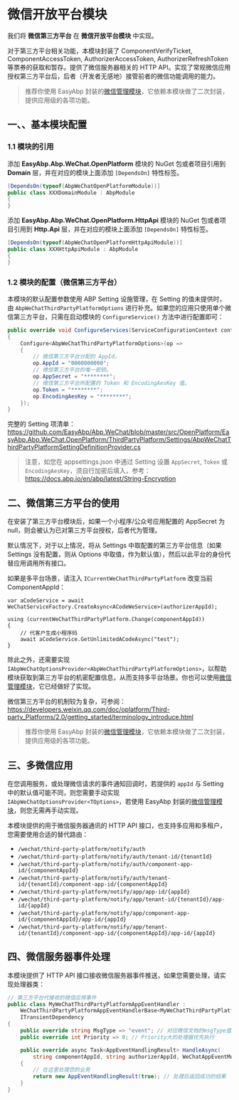 # 微信开放平台模块

我们将 **微信第三方平台** 在 **微信开放平台模块** 中实现。

对于第三方平台相关功能，本模块封装了 ComponentVerifyTicket, ComponentAccessToken, AuthorizerAccessToken, AuthorizerRefreshToken 等票券的获取和暂存。提供了微信服务器相关的 HTTP API。实现了常规微信应用授权第三方平台后，后者（开发者无感地）接管前者的微信功能调用的能力。

> 推荐你使用 EasyAbp 封装的[微信管理模块](https://github.com/EasyAbp/WeChatManagement)，它依赖本模块做了二次封装，提供应用级的各项功能。

## 一、、基本模块配置

### 1.1 模块的引用

添加 **EasyAbp.Abp.WeChat.OpenPlatform** 模块的 NuGet 包或者项目引用到 **Domain** 层，并在对应的模块上面添加 `[DependsOn]` 特性标签。

```csharp
[DependsOn(typeof(AbpWeChatOpenPlatformModule))]
public class XXXDomainModule : AbpModule
{
}
```

添加 **EasyAbp.Abp.WeChat.OpenPlatform.HttpApi** 模块的 NuGet 包或者项目引用到 **Http.Api** 层，并在对应的模块上面添加 `[DependsOn]` 特性标签。

```csharp
[DependsOn(typeof(AbpWeChatOpenPlatformHttpApiModule))]
public class XXXHttpApiModule : AbpModule
{
}
```

### 1.2 模块的配置（微信第三方平台）

本模块的默认配置参数使用 ABP Setting 设施管理，在 Setting 的值未提供时，由 `AbpWeChatThirdPartyPlatformOptions` 进行补充。如果您的应用只使用单个微信第三方平台，只需在启动模块的 `ConfigureService()` 方法中进行配置即可：

```csharp
public override void ConfigureServices(ServiceConfigurationContext context) 
{
    Configure<AbpWeChatThirdPartyPlatformOptions>(op =>
    {
        // 微信第三方平台分配的 AppId。
        op.AppId = "0000000000";
        // 微信第三方平台的唯一密钥。
        op.AppSecret = "********";
        // 微信第三方平台所配置的 Token 和 EncodingAesKey 值。
        op.Token = "********";
        op.EncodingAesKey = "********";
    });
}
```

完整的 Setting 项清单：https://github.com/EasyAbp/Abp.WeChat/blob/master/src/OpenPlatform/EasyAbp.Abp.WeChat.OpenPlatform/ThirdPartyPlatform/Settings/AbpWeChatThirdPartyPlatformSettingDefinitionProvider.cs

> 注意，如您在 appsettings.json 中通过 Setting 设置 `AppSecret`, `Token` 或 `EncodingAesKey`，须自行加密后填入，参考：https://docs.abp.io/en/abp/latest/String-Encryption

## 二、微信第三方平台的使用

在安装了第三方平台模块后，如果一个小程序/公众号应用配置的 AppSecret 为 null，则会被认为已对第三方平台授权，后者代为管理。

默认情况下，对于以上情况，将从 Settings 中取配置的第三方平台信息（如果 Settings 没有配置，则从 Options 中取值，作为默认值），然后以此平台的身份代替应用调用所有接口。

如果是多平台场景，请注入 `ICurrentWeChatThirdPartyPlatform` 改变当前 ComponentAppId：
```CSharp
var aCodeService = await WeChatServiceFactory.CreateAsync<ACodeWeService>(authorizerAppId);

using (currentWeChatThirdPartyPlatform.Change(componentAppId))
{
    // 代客户生成小程序码
    await aCodeService.GetUnlimitedACodeAsync("test");
}
```

除此之外，还需要实现 `IAbpWeChatOptionsProvider<AbpWeChatThirdPartyPlatformOptions>`，以帮助模块获取到第三方平台的机密配置信息，从而支持多平台场景。你也可以使用[微信管理模块](https://github.com/EasyAbp/WeChatManagement)，它已经做好了实现。

微信第三方平台的机制较为复杂，可参阅：https://developers.weixin.qq.com/doc/oplatform/Third-party_Platforms/2.0/getting_started/terminology_introduce.html

> 推荐你使用 EasyAbp 封装的[微信管理模块](https://github.com/EasyAbp/WeChatManagement)，它依赖本模块做了二次封装，提供应用级的各项功能。

## 三、多微信应用

在您调用服务，或处理微信请求的事件通知回调时，若提供的 `appId` 与 Setting 中的默认值可能不同，则您需要手动实现 `IAbpWeChatOptionsProvider<TOptions>`，若使用 EasyAbp 封装的[微信管理模块](https://github.com/EasyAbp/WeChatManagement)，则您无需再手动实现。

本模块提供的用于微信服务器通讯的 HTTP API 接口，也支持多应用和多租户，您需要使用合适的替代路由：
  * `/wechat/third-party-platform/notify/auth`
  * `/wechat/third-party-platform/notify/auth/tenant-id/{tenantId}`
  * `/wechat/third-party-platform/notify/auth/component-app-id/{componentAppId}`
  * `/wechat/third-party-platform/notify/auth/tenant-id/{tenantId}/component-app-id/{componentAppId}`
  * `/wechat/third-party-platform/notify/app/app-id/{appId}`
  * `/wechat/third-party-platform/notify/app/tenant-id/{tenantId}/app-id/{appId}`
  * `/wechat/third-party-platform/notify/app/component-app-id/{componentAppId}/app-id/{appId}`
  * `/wechat/third-party-platform/notify/app/tenant-id/{tenantId}/component-app-id/{componentAppId}/app-id/{appId}`

## 四、微信服务器事件处理

本模块提供了 HTTP API 接口接收微信服务器事件推送，如果您需要处理，请实现处理器类：

```csharp
// 第三方平台代接收的微信应用事件
public class MyWeChatThirdPartyPlatformAppEventHandler :
    WeChatThirdPartyPlatformAppEventHandlerBase<MyWeChatThirdPartyPlatformAppEventHandler>,
    ITransientDependency
{
    public override string MsgType => "event"; // 对应微信文档的msgType值
    public override int Priority => 0; // Priority大的处理器优先执行

    public override async Task<AppEventHandlingResult> HandleAsync(
        string componentAppId, string authorizerAppId, WeChatAppEventModel model)
    {
        // 在这里处理您的业务
        return new AppEventHandlingResult(true); // 处理后返回成功的结果
    }
}
```
